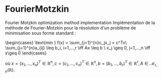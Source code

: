 # FourierMotzkin
Fourier Motzkin optimization method implementation
Implémentation de la méthode de Fourier-Motzkin pour la résolution d'un problème de minimisation sous forme standard :

\begin{cases} 
    \text{min } f(x) = \sum_{j=1}^{n}c_jx_j = c^Tx\\
    \sum_{j=1}^{n}a_{ij} \leq b_i, i=1,...,r \iff Ax \leq b \\
    x_j \geq 0, j=1,...,n \iff x\geq 0
\end{cases}

où $x=(x_1,...,x_n)^T \in \mathbb{R}^n, c=(c_1,...,c_n)^T \in \mathbb{R}^n, b=(b_1,...,b_r)^T \in \mathbb{R}^r, A \in \mathcal{M}_{r,n}(\mathbb{R})$.
